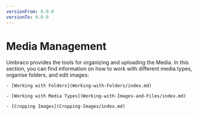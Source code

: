 ```yaml
---
versionFrom: 8.0.0
versionTo: 9.0.0
---
```


# Media Management

Umbraco provides the tools for organizing and uploading the Media. In this section, you can find information on how to work with different media types, organise folders, and edit images:

    - [Working with Folders](Working-with-Folders/index.md)

    - [Working with Media Types](Working-with-Images-and-Files/index.md)

    - [Cropping Images](Cropping-Images/index.md)
